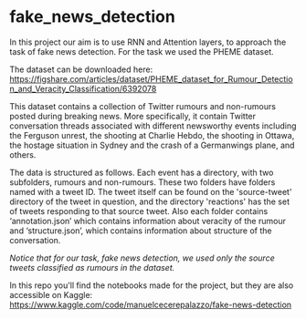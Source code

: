 # fake_news_detection

In this project our aim is to use RNN and Attention layers, to approach the task of fake news detection. For the task we used the PHEME dataset.

The dataset can be downloaded here: https://figshare.com/articles/dataset/PHEME_dataset_for_Rumour_Detection_and_Veracity_Classification/6392078

This dataset contains a collection of Twitter rumours and non-rumours posted during breaking news. More specifically, it contain Twitter conversation threads associated with different newsworthy events including the Ferguson unrest, the shooting
at Charlie Hebdo, the shooting in Ottawa, the hostage situation in Sydney and the crash of a Germanwings
plane, and others.


The data is structured as follows. Each event has a directory, with two subfolders, rumours and non-rumours. These two folders have folders named with a tweet ID. The tweet itself can be found on the 'source-tweet' directory of the tweet in question, and the directory 'reactions' has the set of tweets responding to that source tweet. Also each folder contains ‘annotation.json’ which contains information about veracity of the rumour and ‘structure.json’, which contains information about structure of the conversation.

*Notice that for our task, fake news detection, we used only the source tweets classified as rumours in the dataset.*

In this repo you'll find the notebooks made for the project, but they are also accessible on Kaggle: https://www.kaggle.com/code/manuelcecerepalazzo/fake-news-detection
